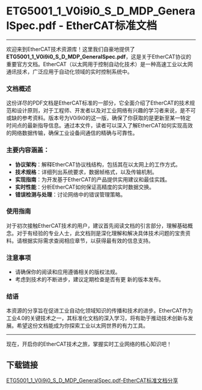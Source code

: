 # ETG5001_1_V0i9i0_S_D_MDP_GeneralSpec.pdf - EtherCAT标准文档

---

欢迎来到EtherCAT技术资源库！这里我们自豪地提供了**ETG5001_1_V0i9i0_S_D_MDP_GeneralSpec.pdf**，这是关于EtherCAT协议的重要官方文档。EtherCAT（以太网用于控制自动化技术）是一种高速工业以太网通讯技术，广泛应用于自动化领域的实时控制系统中。

### 文档概述

这份详尽的PDF文档是EtherCAT标准的一部分，它全面介绍了EtherCAT的技术规范和设计原则，对于工程师、开发者以及对工业网络有兴趣的学习者来说，是不可或缺的参考资料。版本号为V0i9i0的这一版，确保了你获取的是更新至某一特定时间点的最新指导信息。通过本文件，读者可以深入了解EtherCAT如何实现高效的网络数据传输，确保工业设备间通信的精确与可靠性。

### 主要内容涵盖：

- **协议架构**：解释EtherCAT协议栈结构，包括其在以太网上的工作方式。
- **技术规格**：详细列出系统要求，数据帧格式，以及传输机制。
- **实现指南**：为开发基于EtherCAT的产品提供实用建议和最佳实践。
- **实时性能**：分析EtherCAT如何保证高精度的实时数据交换。
- **错误检测与处理**：讨论网络中的错误管理策略。

### 使用指南

对于初次接触EtherCAT技术的用户，建议首先阅读文档的引言部分，理解基础概念。对于有经验的专业人士，此文档则是深化理解和解决具体技术问题的宝贵资料。请根据实际需求查阅相应章节，以获得最有效的信息支持。

### 注意事项

- 请确保你的阅读和应用遵循相关的版权法规。
- 考虑到技术的不断进步，建议定期检查是否有更 新的版本发布。

### 结语

本资源的分享旨在促进工业自动化领域知识的传播和技术的进步。EtherCAT作为工业4.0的关键技术之一，其标准化文档的深入学习，将有助于推动技术创新与发展。希望这份文档能成为你探索工业以太网世界的有力工具。

---

现在，开启你的EtherCAT技术之旅，掌握实时工业网络的核心知识吧！

## 下载链接

[ETG5001_1_V0i9i0_S_D_MDP_GeneralSpec.pdf-EtherCAT标准文档分享](https://pan.quark.cn/s/99ae26020b3c)